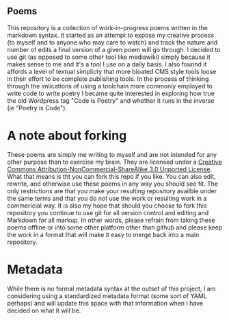 ## Poems

This repository is a collection of work-in-progress poems written in the markdown syntax. It started as an attempt to expose my creative process (to myself and to anyone who may care to watch) and track the nature and number of edits a final version of a given poem will go through. I decided to use git (as opposed to some other tool like mediawiki) simply because it makes sense to me and it's a tool I use on a daily basis. I also founnd it affords a level of textual simplicty that more bloated CMS style tools loose in their effort to be complete publishing tools. In the process of thinking through the imlications of using a toolchain more commonly employed to write code to write poetry I became quite interested in exploring how true the old Wordpress tag "Code is Poetry" and whether it runs in the inverse (ie "Poetry is Code").

# A note about forking
These poems are simply me writing to myself and are not intended for any other purpose than to exercise my brain. They are licensed under a [Creative Commons Attribution-NonCommercial-ShareAlike 3.0 Unported License](http://creativecommons.org/licenses/by-nc-sa/3.0/deed.en_US). What that means is tht you can fork this repo if you like. You can also edit, rewrite, and otherwise use these poems in any way you should see fit. The only restrictions are that you make your resulting repository availble under the same terms and that you do not use the work or resulting work in a commericial way. It is also my hope that should you choose to fork this repository you continue to use git for all version control and editing and Markdown for all markup. In other words, please refrain from taking these poems offline or into some other platform other than github and please keep the work in a format that will make it easy to merge back into a main repository.

# Metadata
While there is no formal metadata syntax at the outset of this project, I am considering using a standardized metadata format (some sort of YAML perhaps) and will update this space with that information when I have decided on what it will be.

